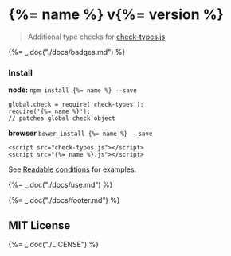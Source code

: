 # {%= name %} v{%= version %}

> Additional type checks for [check-types.js](https://github.com/philbooth/check-types.js)

{%= _.doc("./docs/badges.md") %}

### Install

**node:** `npm install {%= name %} --save`

    global.check = require('check-types');
    require('{%= name %}');
    // patches global check object

**browser** `bower install {%= name %} --save`

    <script src="check-types.js"></script>
    <script src="{%= name %}.js"></script>

See [Readable conditions](http://bahmutov.calepin.co/readable-conditions-using-check-typesjs.html)
for examples.

{%= _.doc("./docs/use.md") %}

{%= _.doc("./docs/footer.md") %}

## MIT License

{%= _.doc("./LICENSE") %}

